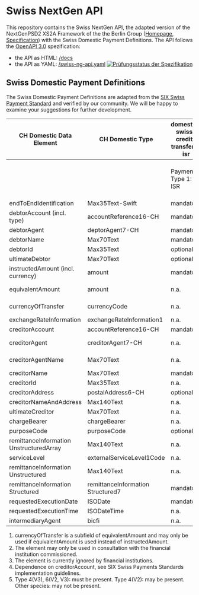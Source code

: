 # Swiss NextGen API

This repository contains the Swiss NextGen API, the adapted version of the NextGenPSD2 XS2A Framework of the the Berlin Group ([Homepage](https://www.berlin-group.org/nextgenpsd2-downloads), [Specification](https://openbankingproject-ch.github.io/obp-apis/berlin-group.html)) with the Swiss Domestic Payment Definitions. The API
follows the [OpenAPI 3.0](https://github.com/OAI/OpenAPI-Specification/blob/master/versions/3.0.2.md)
spezification:
* the API as HTML: [/docs](https://openbankingproject-ch.github.io/obp-apis)
* the API as YAML: [/swiss-ng-api.yaml](https://github.com/openbankingproject-ch/obp-apis/raw/master/swiss-ng-api.yaml)
[![Prüfungsstatus der Spezifikation](https://travis-ci.com/openbankingproject-ch/obp-apis.svg?branch=master "Prüfungsstatus der Spezifikation")](https://travis-ci.com/openbankingproject-ch/obp-apis)

## Swiss Domestic Payment Definitions

The Swiss Domestic Payment Definitions are adapted from the [SIX Swiss Payment Standard](https://www.six-group.com/interbank-clearing/en/home/standardization/iso-payments/customer-bank/implementation-guidelines.html) and verified by our community. We will be happy to examine your suggestions for further development.

| CH Domestic Data Element                | CH Domestic Type                  | domestic-swiss-credit-transfers-isr | domestic-swiss-credit-transfers                 | domestic-swiss-foreign-credit-transfers | swiss-sepa-credit-transfers        | swiss-cross-border-credit-transfers |
| --------------------------------------- | --------------------------------- | ----------------------------------- | ----------------------------------------------- | --------------------------------------- | ---------------------------- | ----------------------------- |
|                                         |                                   | Payment Type 1: ISR                 | Payment Type 2: IBAN/postal account and IID/BIC | Payment Type 4: Foreign currency        | Payment Type 5: Foreign SEPA | Payment Type 6: Foreign       |
| endToEndIdentification                  | Max35Text-Swift                   | mandatory                           | mandatory                                       | mandatory                               | mandatory                    | mandatory                     |
| debtorAccount (incl. type)              | accountReference16-CH             | mandatory                           | mandatory                                       | mandatory                               | mandatory                    | mandatory                     |
| debtorAgent                             | deptorAgent7-CH                   | mandatory                           | mandatory                                       | mandatory                               | mandatory                    | optional                      |
| debtorName                              | Max70Text                         | mandatory                           | mandatory                                       | mandatory                               | mandatory                    | mandatory                     |
| debtorId                                | Max35Text                         | optional 3)                         | optional 3)                                     | optional 3)                             | optional 3)                  | optional 3)                   |
| ultimateDebtor                          | Max70Text                         | optional                            | optional                                        | optional                                | optional                     | optional                      |
| instructedAmount (incl. currency)       | amount                            | mandatory                           | dependent 1)                                    | dependent 1)                            | dependent 1)                 | dependent 1)                  |
| equivalentAmount                        | amount                            | n.a.                                | dependent 1)                                    | dependent 1)                            | dependent 1)                 | dependent 1)                  |
| currencyOfTransfer                      | currencyCode                      | n.a.                                | dependent 1)                                    | dependent 1)                            | dependent 1)                 | dependent 1)                  |
| exchangeRateInformation                 | exchangeRateInformation1          | n.a.                                | optional 2)                                     | optional 2)                             | optional 2)                  | optional 2)                   |
| creditorAccount                         | accountReference16-CH             | mandatory                           | mandatory                                       | mandatory                               | mandatory                    | mandatory                     |
| creditorAgent                           | creditorAgent7-CH                 | n.a.                                | dependent 4)                                    | dependent 4)                            | dependent 4)                     | dependent 4)                  |
| creditorAgentName                       | Max70Text                         | n.a.                                | n.a.                                            | dependent 5)                            | n.a.                         | dependent 5)                  |
| creditorName                            | Max70Text                         | mandatory                           | mandatory                                       | mandatory                               | mandatory                    | mandatory                     |
| creditorId                              | Max35Text                         | n.a.                                | optional                                        | optional                                | optional                     | optional                      |
| creditorAddress                         | postalAddress6-CH                 | optional                            | optional                                        | optional                                | optional                     | optional                      |
| creditorNameAndAddress                  | Max140Text                        | n.a.                                | dependent                                       | dependent                               | dependent                    | dependent                     |
| ultimateCreditor                        | Max70Text                         | n.a.                                | optional                                        | optional                                | optional                     | optional                      |
| chargeBearer                            | chargeBearer                      | n.a.                                | optional                                        | optional                                | mandatory                    | optional                      |
| purposeCode                             | purposeCode                       | optional                            | optional                                        | optional                                | optional                     | optional                      |
| remittanceInformation UnstructuredArray | Max140Text                        | n.a.                                | n.a.                                            | n.a.                                    | n.a.                         | n.a.                          |
| serviceLevel                            | externalServiceLevel1Code         | n.a.                                | optional                                        | optional                                | mandatory                    | optional                      |
| remittanceInformation Unstructured      | Max140Text                        | n.a.                                | optional                                        | optional                                | optional                     | optional                      |
| remittanceInformation Structured        | remittanceInformation Structured7 | mandatory                           | optional                                        | optional                                | optional                     | optional                      |
| requestedExecutionDate                  | ISODate                           | mandatory                           | mandatory                                       | mandatory                               | mandatory                    | mandatory                     |
| requestedExecutionTime                  | ISODateTime                       | n.a.                                | n.a.                                            | n.a.                                    | n.a.                         | n.a.                          |
| intermediaryAgent                       | bicfi                             | n.a.                                | n.a.                                            | optional 2)                             | n.a.                         | optional 2)                   |

1) currencyOfTransfer is a subfield of equivalentAmount and may only be used if equivalentAmount is used instead of instructedAmount.
2) The element may only be used in consultation with the financial institution commissioned.
3) The element is currently ignored by financial institutions.
4) Dependence on creditorAccount, see SIX Swiss Payments Standards implementation guidelines.
5) Type 4(V3), 6(V2, V3): must be present. Type 4(V2): may be present. Other species: may not be present.
